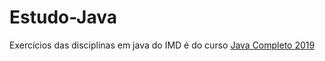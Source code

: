 # Estudo-Java

Exercícios das disciplinas em java do IMD é do curso [Java Completo 2019](https://www.udemy.com/course/java-curso-completo/)
